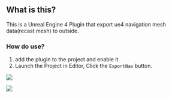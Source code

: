 ## What is this?

This is a Unreal Engine 4 Plugin that export ue4 navigation mesh data(recast mesh) to outside.

### How do use?

1.  add the plugin to the project and enable it. 
2.  Launch the Project in Editor, Click the `ExportNav` button. 

![](https://imzlp.me/notes/index/UE4/Plugins/export-nav-data/ue4-export-nav-data-usage-0.png)

![](https://imzlp.me/notes/index/UE4/Plugins/export-nav-data/ue4-export-nav-data-usage-1.png)